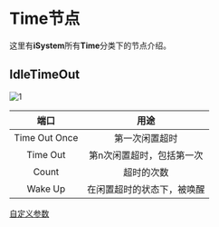 # Time节点

这里有**iSystem**所有**Time**分类下的节点介绍。



## IdleTimeOut

![1](https://gitee.com/Azureusbin/pic-lib/raw/master/imags/20201117182017.png)

|     端口      |            用途            |
| :-----------: | :------------------------: |
| Time Out Once |       第一次闲置超时       |
|   Time Out    | 第n次闲置超时，包括第一次  |
|     Count     |         超时的次数         |
|    Wake Up    | 在闲置超时的状态下，被唤醒 |

[自定义参数](../系统闲置计时器/概述.md)